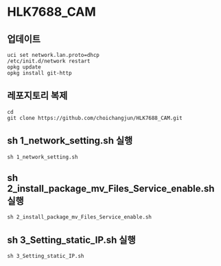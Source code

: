 # HLK7688_CAM

## 업데이트
    uci set network.lan.proto=dhcp
    /etc/init.d/network restart
    opkg update
    opkg install git-http

## 레포지토리 복제
    cd
    git clone https://github.com/choichangjun/HLK7688_CAM.git

## sh  1_network_setting.sh 실행
    sh 1_network_setting.sh
## sh 2_install_package_mv_Files_Service_enable.sh 실행
    sh 2_install_package_mv_Files_Service_enable.sh
## sh 3_Setting_static_IP.sh 실행
    sh 3_Setting_static_IP.sh
    
  

  
  


